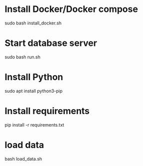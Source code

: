 # Install Docker/Docker compose
sudo bash install_docker.sh

# Start database server
sudo bash run.sh

# Install Python
sudo apt install python3-pip

# Install requirements
pip install -r requirements.txt

# load data
bash load_data.sh

